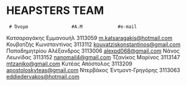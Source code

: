 # HEAPSTERS TEAM


     # Όνομα                #Α.Μ             #e-mail
Κατσαραγάκης Εμμανουήλ	   3113059	m.katsaragakis@hotmail.com
Κουβατζής Κωνσταντίνος	   3113112	kouvatziskonstantinos@gmail.com
Παπαδημητρίου Αλέξανδρος   3113006	alexpd068@gmail.com
Νάνος Λεωνίδας			   3113152	nanomail4@gmail.com
Τζανίκος Μαρίνος		   3113147	mtzaniko@gmail.com
Κυτέας Απόστολος		   3113209	apostoloskyteas@gmail.com
Ντερβάκος Έντμοντ-Γρηγόρης 3113063	eddiedervakos@hotmail.com